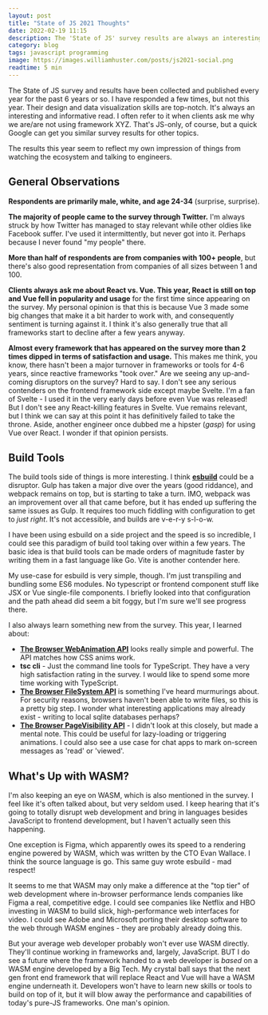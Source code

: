 ```yaml
---
layout: post
title: "State of JS 2021 Thoughts"
date: 2022-02-19 11:15
description: The 'State of JS' survey results are always an interesting and informative read - my observations and TILs.
category: blog
tags: javascript programming
image: https://images.williamhuster.com/posts/js2021-social.png
readtime: 5 min
---
```


The State of JS survey and results have been collected and published every year for the past 6 years or so. I have responded a few times, but not this year. Their design and data visualization skills are top-notch. It's always an interesting and informative read. I often refer to it when clients ask me why we are/are not using framework XYZ. That's JS-only, of course, but a quick Google can get you similar survey results for other topics.

The results this year seem to reflect my own impression of things from watching the ecosystem and talking to engineers.

## General Observations

**Respondents are primarily male, white, and age 24-34** (surprise, surprise).

**The majority of people came to the survey through Twitter.** I'm always struck by how Twitter has managed to stay relevant while other oldies like Facebook suffer. I've used it intermittently, but never got into it. Perhaps because I never found "my people" there.

**More than half of respondents are from companies with 100+ people**, but there's also good representation from companies of all sizes between 1 and 100.

**Clients always ask me about React vs. Vue. This year, React is still on top and Vue fell in popularity and usage** for the first time since appearing on the survey. My personal opinion is that this is because Vue 3 made some big changes that make it a bit harder to work with, and consequently sentiment is turning against it. I think it's also generally true that all frameworks start to decline after a few years anyway.

**Almost every framework that has appeared on the survey more than 2 times dipped in terms of satisfaction and usage.** This makes me think, you know, there hasn't been a major turnover in frameworks or tools for 4-6 years, since reactive frameworks "took over." Are we seeing any up-and-coming disruptors on the survey? Hard to say. I don't see any serious contenders on the frontend framework side except maybe Svelte. I'm a fan of Svelte - I used it in the very early days before even Vue was released! But I don't see any React-killing features in Svelte. Vue remains relevant, but I think we can say at this point it has definitively failed to take the throne. Aside, another engineer once dubbed me a hipster (_gasp_) for using Vue over React. I wonder if that opinion persists.

## Build Tools

The build tools side of things is more interesting. I think **[esbuild](https://github.com/evanw/esbuild)** could be a disruptor. Gulp has taken a major dive over the years (good riddance), and webpack remains on top, but is starting to take a turn. IMO, webpack was an improvement over all that came before, but it has ended up suffering the same issues as Gulp. It requires too much fiddling with configuration to get to _just right_. It's not accessible, and builds are v-e-r-y s-l-o-w.

I have been using esbuild on a side project and the speed is so incredible, I could see this paradigm of build tool taking over within a few years. The basic idea is that build tools can be made orders of magnitude faster by writing them in a fast language like Go. Vite is another contender here.

My use-case for esbuild is very simple, though. I'm just transpiling and bundling some ES6 modules. No typescript or frontend component stuff like JSX or Vue single-file components. I briefly looked into that configuration and the path ahead did seem a bit foggy, but I'm sure we'll see progress there.

I also always learn something new from the survey. This year, I learned about:

- **[The Browser WebAnimation API](https://developer.mozilla.org/en-US/docs/Web/API/Web_Animations_API/Using_the_Web_Animations_API)** looks really simple and powerful. The API matches how CSS anims work.
- **tsc cli** - Just the command line tools for TypeScript. They have a very high satisfaction rating in the survey. I would like to spend some more time working with TypeScript.
- **[The Browser FileSystem API](https://developer.mozilla.org/en-US/docs/Web/API/FileSystem)** is something I've heard murmurings about. For security reasons, browsers haven't been able to write files, so this is a pretty big step. I wonder what interesting applications may already exist - writing to local sqlite databases perhaps?
- **[The Browser PageVisibility API](https://developer.mozilla.org/en-US/docs/Web/API/Page_Visibility_API)** - I didn't look at this closely, but made a mental note. This could be useful for lazy-loading or triggering animations. I could also see a use case for chat apps to mark on-screen messages as 'read' or 'viewed'.

## What's Up with WASM?

I'm also keeping an eye on WASM, which is also mentioned in the survey. I feel like it's often talked about, but very seldom used. I keep hearing that it's going to totally disrupt web development and bring in languages besides JavaScript to frontend development, but I haven't actually seen this happening.

One exception is Figma, which apparently owes its speed to a rendering engine powered by WASM, which was written by the CTO Evan Wallace. I think the source language is go. This same guy wrote esbuild - mad respect!

It seems to me that WASM may only make a difference at the "top tier" of web development where in-browser performance lends companies like Figma a real, competitive edge. I could see companies like Netflix and HBO investing in WASM to build slick, high-performance web interfaces for video. I could see Adobe and Microsoft porting their desktop software to the web through WASM engines - they are probably already doing this.

But your average web developer probably won't ever use WASM directly. They'll continue working in frameworks and, largely, JavaScript. BUT I do see a future where the framework handed to a web developer is _based_ on a WASM engine developed by a Big Tech. My crystal ball says that the next gen front end framework that will replace React and Vue will have a WASM engine underneath it. Developers won't have to learn new skills or tools to build on top of it, but it will blow away the performance and capabilities of today's pure-JS frameworks. One man's opinion.
